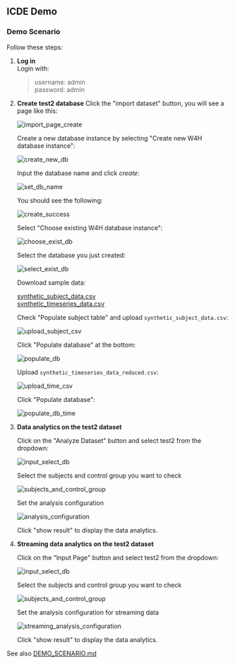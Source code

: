 ## ICDE Demo

### Demo Scenario

Follow these steps:

1. **Log in**  
    Login with:
    > username: admin  
    > password: admin

2. **Create test2 database**
    Click the "import dataset" button, you will see a page like this:

    ![import_page_create](../static/import_page_create.png)

    Create a new database instance by selecting "Create new W4H database instance":

    ![create_new_db](../static/create_new_db.png)

    Input the database name and click *create*:

    ![set_db_name](../static/set_db_name.png)

    You should see the following:

    ![create_success](../static/create_success.png)

    Select "Choose existing W4H database instance":

    ![choose_exist_db](../static/choose_exist_db.png)

    Select the database you just created:

    ![select_exist_db](../static/select_exist_db.png)

    Download sample data:

    [synthetic_subject_data.csv](https://github.com/USC-InfoLab/w4h-datasets/blob/main/synthetic_subject_data.csv)  
    [synthetic_timeseries_data.csv](https://github.com/USC-InfoLab/w4h-datasets/blob/main/synthetic_timeseries_data.csv)  

    Check "Populate subject table" and upload `synthetic_subject_data.csv`:

    ![upload_subject_csv](../static/upload_subject_csv.png)

    Click "Populate database" at the bottom:

    ![populate_db](../static/populate_db.png)

    Upload `synthetic_timeseries_data_reduced.csv`:

    ![upload_time_csv](../static/upload_time_csv.png)

    Click "Populate database":

    ![populate_db_time](../static/populate_db_time.png)

3. **Data analytics on the test2 dataset**  

    Click on the "Analyze Dataset" button and select test2 from the dropdown:

    ![input_select_db](../static/input_select_db.png)

    Select the subjects and control group you want to check

    ![subjects_and_control_group](../static/subjects_and_control_group.png)

    Set the analysis configuration

    ![analysis_configuration](../static/analysis_configuration.png)

    Click "show result" to display the data analytics.

4. **Streaming data analytics on the test2 dataset**  

    Click on the "Input Page" button and select test2 from the dropdown:

    ![input_select_db](../static/input_select_db.png)

    Select the subjects and control group you want to check

    ![subjects_and_control_group](../static/subjects_and_control_group.png)

    Set the analysis configuration for streaming data 

    ![streaming_analysis_configuration](../static/streaming_analysis_configuration.png)

    Click "show result" to display the data analytics.

See also [DEMO_SCENARIO.md](https://github.com/USC-InfoLab/w4h-icde-demo/blob/main/DEMO_SCENARIO.md)